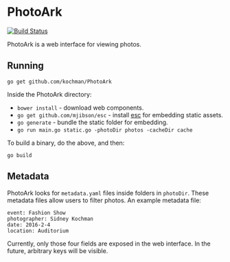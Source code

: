 # PhotoArk

[![Build Status](https://travis-ci.org/kochman/PhotoArk.svg?branch=master)](https://travis-ci.org/kochman/PhotoArk)

PhotoArk is a web interface for viewing photos.

## Running

`go get github.com/kochman/PhotoArk`

Inside the PhotoArk directory:

- `bower install` - download web components.
- `go get github.com/mjibson/esc` - install [esc](https://github.com/mjibson/esc) for embedding static assets.
- `go generate` - bundle the static folder for embedding.
- `go run main.go static.go -photoDir photos -cacheDir cache`

To build a binary, do the above, and then:

`go build`

## Metadata

PhotoArk looks for `metadata.yaml` files inside folders in `photoDir`. These metadata files allow users to filter photos. An example metadata file:

```
event: Fashion Show
photographer: Sidney Kochman
date: 2016-2-4
location: Auditorium
```

Currently, only those four fields are exposed in the web interface. In the future, arbitrary keys will be visible.
